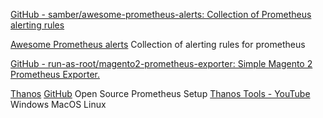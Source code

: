 
[GitHub - samber/awesome-prometheus-alerts: Collection of Prometheus alerting rules](https://github.com/samber/awesome-prometheus-alerts)

[Awesome Prometheus alerts](https://awesome-prometheus-alerts.grep.to/)
Collection of alerting rules for prometheus

[GitHub - run-as-root/magento2-prometheus-exporter: Simple Magento 2 Prometheus Exporter.](https://github.com/run-as-root/magento2-prometheus-exporter)

[Thanos](https://thanos.io/)
[GitHub](https://github.com/thanos-io/thanos)
Open Source Prometheus Setup
[Thanos Tools - YouTube](https://www.youtube.com/channel/UCR_1iKHYPKQk8ratPkCPP5w)
Windows MacOS Linux
